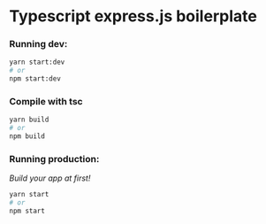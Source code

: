 # Typescript express.js boilerplate

### Running dev:
```bash
yarn start:dev
# or
npm start:dev
```

### Compile with tsc
```bash
yarn build
# or
npm build
```

### Running production:
*Build your app at first!*
```bash
yarn start
# or
npm start
```